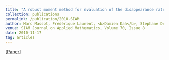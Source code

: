 ```yaml
---
title: "A robust moment method for evaluation of the disappearance rate of evaporating sprays"
collection: publications
permalink: /publication/2010-SIAM
author: Marc Massot, Frédérique Laurent, <b>Damien Kah</b>, Stephane De Chaisemartin
venue: SIAM Journal on Applied Mathematics, Volume 70, Issue 8
date: 2010-11-17
tag: articles
---
```


[[Paper](https://epubs.siam.org/doi/abs/10.1137/080740027)]
<br>
<br>

